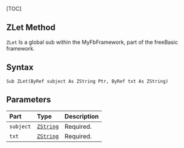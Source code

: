 [TOC]
## ZLet Method

`ZLet` Is a global sub within the MyFbFramework, part of the freeBasic framework.
## Syntax

```freeBasic
Sub ZLet(ByRef subject As ZString Ptr, ByRef txt As ZString)
```

## Parameters

|Part|Type|Description|
| :------------ | :------------ | :------------ |
|`subject`|[`ZString`]("https://www.freebasic.net/wiki/KeyPgZString")|Required.|
|`txt`|[`ZString`]("https://www.freebasic.net/wiki/KeyPgZString")|Required.|
